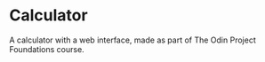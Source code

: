 # Calculator

A calculator with a web interface, made as part of The Odin Project Foundations course.